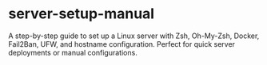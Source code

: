 # server-setup-manual
A step-by-step guide to set up a Linux server with Zsh, Oh-My-Zsh, Docker, Fail2Ban, UFW, and hostname configuration. Perfect for quick server deployments or manual configurations.
